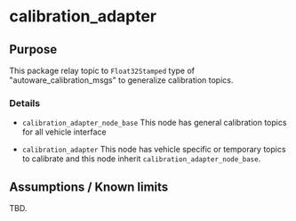 # calibration_adapter

## Purpose

This package relay topic to `Float32Stamped` type of "autoware_calibration_msgs" to generalize calibration topics.

### Details

- `calibration_adapter_node_base`
  This node has general calibration topics for all vehicle interface

- `calibration_adapter`
  This node has vehicle specific or temporary topics to calibrate and this node inherit `calibration_adapter_node_base`.

## Assumptions / Known limits

TBD.
